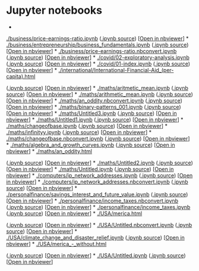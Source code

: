 # Jupyter notebooks
* 
<a href="" target="_blank">./business/price-earnings-ratio.ipynb</a>
  (<a href="./business/price-earnings-ratio.ipynb" target="_blank">.ipynb source</a>)
  [<a href="https://nbviewer.jupyter.org/github/westurner/notebooks/blob/gh-pages/./business/price-earnings-ratio.ipynb" target="_blank">Open in nbviewer</a>]
* 
<a href="" target="_blank">./business/entrepreneurship/business\_fundamentals.ipynb</a>
  (<a href="./business/entrepreneurship/business_fundamentals.ipynb" target="_blank">.ipynb source</a>)
  [<a href="https://nbviewer.jupyter.org/github/westurner/notebooks/blob/gh-pages/./business/entrepreneurship/business_fundamentals.ipynb" target="_blank">Open in nbviewer</a>]
* 
<a href="" target="_blank">./business/price-earnings-ratio.nbconvert.ipynb</a>
  (<a href="./business/price-earnings-ratio.nbconvert.ipynb" target="_blank">.ipynb source</a>)
  [<a href="https://nbviewer.jupyter.org/github/westurner/notebooks/blob/gh-pages/./business/price-earnings-ratio.nbconvert.ipynb" target="_blank">Open in nbviewer</a>]
* 
<a href="" target="_blank">./covid/02-exploratory-analysis.ipynb</a>
  (<a href="./covid/02-exploratory-analysis.ipynb" target="_blank">.ipynb source</a>)
  [<a href="https://nbviewer.jupyter.org/github/westurner/notebooks/blob/gh-pages/./covid/02-exploratory-analysis.ipynb" target="_blank">Open in nbviewer</a>]
* 
<a href="" target="_blank">./covid/01-index.ipynb</a>
  (<a href="./covid/01-index.ipynb" target="_blank">.ipynb source</a>)
  [<a href="https://nbviewer.jupyter.org/github/westurner/notebooks/blob/gh-pages/./covid/01-index.ipynb" target="_blank">Open in nbviewer</a>]
* 
<a href="./international/International-Financial-Aid_(per-capita).html" target="_blank">./international/International-Financial-Aid\_(per-capita).html</a>

  (<a href="./international/International-Financial-Aid_(per-capita).ipynb" target="_blank">.ipynb source</a>)
  [<a href="https://nbviewer.jupyter.org/github/westurner/notebooks/blob/gh-pages/./international/International-Financial-Aid_(per-capita).ipynb" target="_blank">Open in nbviewer</a>]
* 
<a href="" target="_blank">./maths/aritmetic\_mean.ipynb</a>
  (<a href="./maths/aritmetic_mean.ipynb" target="_blank">.ipynb source</a>)
  [<a href="https://nbviewer.jupyter.org/github/westurner/notebooks/blob/gh-pages/./maths/aritmetic_mean.ipynb" target="_blank">Open in nbviewer</a>]
* 
<a href="" target="_blank">./maths/arithmetic\_mean.ipynb</a>
  (<a href="./maths/arithmetic_mean.ipynb" target="_blank">.ipynb source</a>)
  [<a href="https://nbviewer.jupyter.org/github/westurner/notebooks/blob/gh-pages/./maths/arithmetic_mean.ipynb" target="_blank">Open in nbviewer</a>]
* 
<a href="" target="_blank">./maths/an\_oddity.nbconvert.ipynb</a>
  (<a href="./maths/an_oddity.nbconvert.ipynb" target="_blank">.ipynb source</a>)
  [<a href="https://nbviewer.jupyter.org/github/westurner/notebooks/blob/gh-pages/./maths/an_oddity.nbconvert.ipynb" target="_blank">Open in nbviewer</a>]
* 
<a href="" target="_blank">./maths/binary-patterns\_001.ipynb</a>
  (<a href="./maths/binary-patterns_001.ipynb" target="_blank">.ipynb source</a>)
  [<a href="https://nbviewer.jupyter.org/github/westurner/notebooks/blob/gh-pages/./maths/binary-patterns_001.ipynb" target="_blank">Open in nbviewer</a>]
* 
<a href="" target="_blank">./maths/Untitled3.ipynb</a>
  (<a href="./maths/Untitled3.ipynb" target="_blank">.ipynb source</a>)
  [<a href="https://nbviewer.jupyter.org/github/westurner/notebooks/blob/gh-pages/./maths/Untitled3.ipynb" target="_blank">Open in nbviewer</a>]
* 
<a href="" target="_blank">./maths/Untitled1.ipynb</a>
  (<a href="./maths/Untitled1.ipynb" target="_blank">.ipynb source</a>)
  [<a href="https://nbviewer.jupyter.org/github/westurner/notebooks/blob/gh-pages/./maths/Untitled1.ipynb" target="_blank">Open in nbviewer</a>]
* 
<a href="" target="_blank">./maths/changeofbase.ipynb</a>
  (<a href="./maths/changeofbase.ipynb" target="_blank">.ipynb source</a>)
  [<a href="https://nbviewer.jupyter.org/github/westurner/notebooks/blob/gh-pages/./maths/changeofbase.ipynb" target="_blank">Open in nbviewer</a>]
* 
<a href="" target="_blank">./maths/infinityy.ipynb</a>
  (<a href="./maths/infinityy.ipynb" target="_blank">.ipynb source</a>)
  [<a href="https://nbviewer.jupyter.org/github/westurner/notebooks/blob/gh-pages/./maths/infinityy.ipynb" target="_blank">Open in nbviewer</a>]
* 
<a href="" target="_blank">./maths/changeofbase.nbconvert.ipynb</a>
  (<a href="./maths/changeofbase.nbconvert.ipynb" target="_blank">.ipynb source</a>)
  [<a href="https://nbviewer.jupyter.org/github/westurner/notebooks/blob/gh-pages/./maths/changeofbase.nbconvert.ipynb" target="_blank">Open in nbviewer</a>]
* 
<a href="" target="_blank">./maths/algebra\_and\_growth\_curves.ipynb</a>
  (<a href="./maths/algebra_and_growth_curves.ipynb" target="_blank">.ipynb source</a>)
  [<a href="https://nbviewer.jupyter.org/github/westurner/notebooks/blob/gh-pages/./maths/algebra_and_growth_curves.ipynb" target="_blank">Open in nbviewer</a>]
* 
<a href="./maths/an_oddity.html" target="_blank">./maths/an\_oddity.html</a>

  (<a href="./maths/an_oddity.ipynb" target="_blank">.ipynb source</a>)
  [<a href="https://nbviewer.jupyter.org/github/westurner/notebooks/blob/gh-pages/./maths/an_oddity.ipynb" target="_blank">Open in nbviewer</a>]
* 
<a href="" target="_blank">./maths/Untitled2.ipynb</a>
  (<a href="./maths/Untitled2.ipynb" target="_blank">.ipynb source</a>)
  [<a href="https://nbviewer.jupyter.org/github/westurner/notebooks/blob/gh-pages/./maths/Untitled2.ipynb" target="_blank">Open in nbviewer</a>]
* 
<a href="" target="_blank">./maths/Untitled.ipynb</a>
  (<a href="./maths/Untitled.ipynb" target="_blank">.ipynb source</a>)
  [<a href="https://nbviewer.jupyter.org/github/westurner/notebooks/blob/gh-pages/./maths/Untitled.ipynb" target="_blank">Open in nbviewer</a>]
* 
<a href="" target="_blank">./computers/ip\_network\_addresses.ipynb</a>
  (<a href="./computers/ip_network_addresses.ipynb" target="_blank">.ipynb source</a>)
  [<a href="https://nbviewer.jupyter.org/github/westurner/notebooks/blob/gh-pages/./computers/ip_network_addresses.ipynb" target="_blank">Open in nbviewer</a>]
* 
<a href="" target="_blank">./computers/ip\_network\_addresses.nbconvert.ipynb</a>
  (<a href="./computers/ip_network_addresses.nbconvert.ipynb" target="_blank">.ipynb source</a>)
  [<a href="https://nbviewer.jupyter.org/github/westurner/notebooks/blob/gh-pages/./computers/ip_network_addresses.nbconvert.ipynb" target="_blank">Open in nbviewer</a>]
* 
<a href="" target="_blank">./personalfinance/savings\_interest\_and\_future\_value.ipynb</a>
  (<a href="./personalfinance/savings_interest_and_future_value.ipynb" target="_blank">.ipynb source</a>)
  [<a href="https://nbviewer.jupyter.org/github/westurner/notebooks/blob/gh-pages/./personalfinance/savings_interest_and_future_value.ipynb" target="_blank">Open in nbviewer</a>]
* 
<a href="" target="_blank">./personalfinance/income\_taxes.nbconvert.ipynb</a>
  (<a href="./personalfinance/income_taxes.nbconvert.ipynb" target="_blank">.ipynb source</a>)
  [<a href="https://nbviewer.jupyter.org/github/westurner/notebooks/blob/gh-pages/./personalfinance/income_taxes.nbconvert.ipynb" target="_blank">Open in nbviewer</a>]
* 
<a href="" target="_blank">./personalfinance/income\_taxes.ipynb</a>
  (<a href="./personalfinance/income_taxes.ipynb" target="_blank">.ipynb source</a>)
  [<a href="https://nbviewer.jupyter.org/github/westurner/notebooks/blob/gh-pages/./personalfinance/income_taxes.ipynb" target="_blank">Open in nbviewer</a>]
* 
<a href="./USA/merica.html" target="_blank">./USA/merica.html</a>

  (<a href="./USA/merica.ipynb" target="_blank">.ipynb source</a>)
  [<a href="https://nbviewer.jupyter.org/github/westurner/notebooks/blob/gh-pages/./USA/merica.ipynb" target="_blank">Open in nbviewer</a>]
* 
<a href="" target="_blank">./USA/Untitled.nbconvert.ipynb</a>
  (<a href="./USA/Untitled.nbconvert.ipynb" target="_blank">.ipynb source</a>)
  [<a href="https://nbviewer.jupyter.org/github/westurner/notebooks/blob/gh-pages/./USA/Untitled.nbconvert.ipynb" target="_blank">Open in nbviewer</a>]
* 
<a href="" target="_blank">./USA/climate\_change\_and\_disaster\_relief.ipynb</a>
  (<a href="./USA/climate_change_and_disaster_relief.ipynb" target="_blank">.ipynb source</a>)
  [<a href="https://nbviewer.jupyter.org/github/westurner/notebooks/blob/gh-pages/./USA/climate_change_and_disaster_relief.ipynb" target="_blank">Open in nbviewer</a>]
* 
<a href="./USA/merica_-_without.html" target="_blank">./USA/merica\_-\_without.html</a>

  (<a href="./USA/merica_-_without.ipynb" target="_blank">.ipynb source</a>)
  [<a href="https://nbviewer.jupyter.org/github/westurner/notebooks/blob/gh-pages/./USA/merica_-_without.ipynb" target="_blank">Open in nbviewer</a>]
* 
<a href="" target="_blank">./USA/Untitled.ipynb</a>
  (<a href="./USA/Untitled.ipynb" target="_blank">.ipynb source</a>)
  [<a href="https://nbviewer.jupyter.org/github/westurner/notebooks/blob/gh-pages/./USA/Untitled.ipynb" target="_blank">Open in nbviewer</a>]

